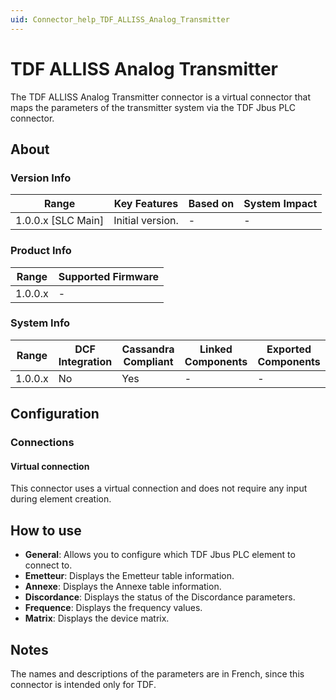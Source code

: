 ```yaml
---
uid: Connector_help_TDF_ALLISS_Analog_Transmitter
---
```


# TDF ALLISS Analog Transmitter

The TDF ALLISS Analog Transmitter connector is a virtual connector that maps the parameters of the transmitter system via the TDF Jbus PLC connector.

## About

### Version Info

| Range                | Key Features     | Based on     | System Impact     |
|----------------------|------------------|--------------|-------------------|
| 1.0.0.x \[SLC Main\] | Initial version. | \-           | \-                |

### Product Info

| Range     | Supported Firmware     |
|-----------|------------------------|
| 1.0.0.x   | \-                     |

### System Info

| Range     | DCF Integration     | Cassandra Compliant     | Linked Components     | Exported Components     |
|-----------|---------------------|-------------------------|-----------------------|-------------------------|
| 1.0.0.x   | No                  | Yes                     | \-                    | \-                      |

## Configuration

### Connections

#### Virtual connection

This connector uses a virtual connection and does not require any input during element creation.

## How to use

- **General**: Allows you to configure which TDF Jbus PLC element to connect to.
- **Emetteur**: Displays the Emetteur table information.
- **Annexe**: Displays the Annexe table information.
- **Discordance**: Displays the status of the Discordance parameters.
- **Frequence**: Displays the frequency values.
- **Matrix**: Displays the device matrix.

## Notes

The names and descriptions of the parameters are in French, since this connector is intended only for TDF.
